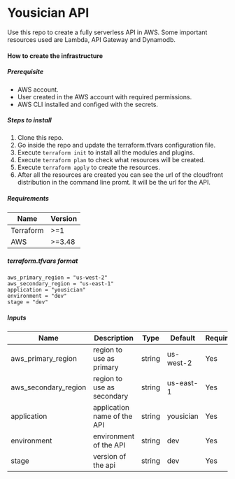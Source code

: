 # Yousician API

Use this repo to create a fully serverless API in AWS. Some important resources used are Lambda, API Gateway and Dynamodb.

#### How to create the infrastructure

##### Prerequisite 
- AWS account.
- User created in the AWS account with required permissions.
- AWS CLI installed and configed with the secrets.

##### Steps to install
1. Clone this repo.
2. Go inside the repo and update the terraform.tfvars configuration file.
3. Execute `terraform init` to install all the modules and plugins.
4. Execute `terraform plan` to check what resources will be created.
5. Execute `terraform apply` to create the resources.
6. After all the resources are created you can see the url of the cloudfront distribution in the command line promt. It will be the url for the API. 

##### Requirements

|  Name |  Version |
| ------------ | ------------ |
| Terraform  | >=1  |
| AWS  |  >=3.48 |


##### terraform.tfvars format

    aws_primary_region = "us-west-2"
    aws_secondary_region = "us-east-1"
    application = "yousician"
    environment = "dev" 
    stage = "dev"

##### Inputs

|  Name |  Description | Type   | Default  |  Required |
| ------------ | ------------ | ------------ | ------------ | ------------ |
|  aws_primary_region  |region to use as primary   | string  | us-west-2  | Yes  |
| aws_secondary_region  |  region to use as secondary | string  |  us-east-1 | Yes  |
| application  |  application name of the API  |   string|  yousician | Yes  |
|  environment | environment of the API  |  string | dev  |  Yes |
|  stage | version of the api  |  string | dev  |  Yes |


